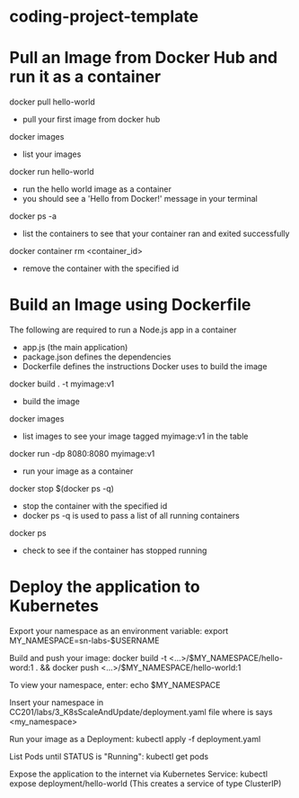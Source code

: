 # coding-project-template

# Pull an Image from Docker Hub and run it as a container
docker pull hello-world
- pull your first image from docker hub

docker images
- list your images

docker run hello-world
- run the hello world image as a container
- you should see a 'Hello from Docker!' message in your terminal

docker ps -a
- list the containers to see that your container ran and exited successfully

docker container rm <container_id>
- remove the container with the specified id

# Build an Image using Dockerfile
The following are required to run a Node.js app in a container
- app.js (the main application)
- package.json defines the dependencies
- Dockerfile defines the instructions Docker uses to build the image

docker build . -t myimage:v1
- build the image

docker images
- list images to see your image tagged myimage:v1 in the table

docker run -dp 8080:8080 myimage:v1
- run your image as a container

docker stop $(docker ps -q)
- stop the container with the specified id
- docker ps -q is used to pass a list of all running containers

docker ps
- check to see if the container has stopped running

# Deploy the application to Kubernetes

Export your namespace as an environment variable: export MY_NAMESPACE=sn-labs-$USERNAME

Build and push your image: docker build -t <...>/$MY_NAMESPACE/hello-word:1 . && docker push <...>/$MY_NAMESPACE/hello-world:1

To view your namespace, enter: echo $MY_NAMESPACE

Insert your namespace in CC201/labs/3_K8sScaleAndUpdate/deployment.yaml file where is says <my_namespace>

Run your image as a Deployment: kubectl apply -f deployment.yaml

List Pods until STATUS is "Running": kubectl get pods

Expose the application to the internet via Kubernetes Service: kubectl expose deployment/hello-world (This creates a service of type ClusterIP)
